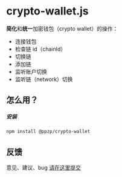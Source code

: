 # crypto-wallet.js
**简化**和**统一**加密钱包（crypto wallet）的操作：
+ 连接钱包
+ 检查链 id（chainId）
+ 切换链
+ 添加链
+ 监听账户切换
+ 监听链（network）切换

## 怎么用？
##### 安装
``` bash
npm install @ppzp/crypto-wallet
```

## 反馈
意见、建议、bug [请在这里提交](https://github.com/ppz-pro/crypto-wallet.js/issues)
